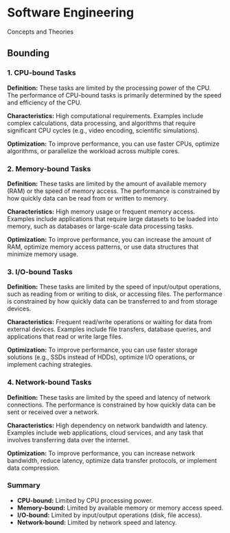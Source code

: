# Software Engineering

Concepts and Theories

## Bounding

### 1. CPU-bound Tasks

**Definition:** These tasks are limited by the processing power of the CPU. The performance of CPU-bound tasks is primarily determined by the speed and efficiency of the CPU.

**Characteristics:** High computational requirements.
Examples include complex calculations, data processing, and algorithms that require significant CPU cycles (e.g., video encoding, scientific simulations).

**Optimization:** To improve performance, you can use faster CPUs, optimize algorithms, or parallelize the workload across multiple cores.

### 2. Memory-bound Tasks

**Definition:** These tasks are limited by the amount of available memory (RAM) or the speed of memory access. The performance is constrained by how quickly data can be read from or written to memory.

**Characteristics:**
High memory usage or frequent memory access.
Examples include applications that require large datasets to be loaded into memory, such as databases or large-scale data processing tasks.

**Optimization:** To improve performance, you can increase the amount of RAM, optimize memory access patterns, or use data structures that minimize memory usage.

### 3. I/O-bound Tasks

**Definition:** These tasks are limited by the speed of input/output operations, such as reading from or writing to disk, or accessing files. The performance is constrained by how quickly data can be transferred to and from storage devices.

**Characteristics:** Frequent read/write operations or waiting for data from external devices.
Examples include file transfers, database queries, and applications that read or write large files.

**Optimization:** To improve performance, you can use faster storage solutions (e.g., SSDs instead of HDDs), optimize I/O operations, or implement caching strategies.

### 4. Network-bound Tasks

**Definition:** These tasks are limited by the speed and latency of network connections. The performance is constrained by how quickly data can be sent or received over a network.

**Characteristics:** High dependency on network bandwidth and latency.
Examples include web applications, cloud services, and any task that involves transferring data over the internet.

**Optimization:** To improve performance, you can increase network bandwidth, reduce latency, optimize data transfer protocols, or implement data compression.

### Summary

- **CPU-bound:** Limited by CPU processing power.
- **Memory-bound:** Limited by available memory or memory access speed.
- **I/O-bound:** Limited by input/output operations (disk, file access).
- **Network-bound:** Limited by network speed and latency.

